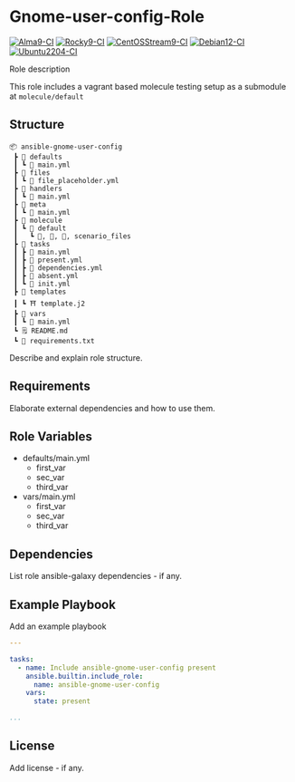 # Gnome-user-config-Role

[![Alma9-CI](https://github.com/philnewm/ansible-gnome-user-config/actions/workflows/alma9-ci-caller.yml/badge.svg)](https://github.com/philnewm/ansible-gnome-user-config/actions/workflows/alma9-ci-caller.yml)  [![Rocky9-CI](https://github.com/philnewm/ansible-gnome-user-config/actions/workflows/rocky9-ci-caller.yml/badge.svg)](https://github.com/philnewm/ansible-gnome-user-config/actions/workflows/rocky9-ci-caller.yml)  [![CentOSStream9-CI](https://github.com/philnewm/ansible-gnome-user-config/actions/workflows/centosstream9-ci-caller.yml/badge.svg)](https://github.com/philnewm/ansible-gnome-user-config/actions/workflows/centosstream9-ci-caller.yml)  [![Debian12-CI](https://github.com/philnewm/ansible-gnome-user-config/actions/workflows/debian12-ci-caller.yml/badge.svg)](https://github.com/philnewm/ansible-gnome-user-config/actions/workflows/debian12-ci-caller.yml)  [![Ubuntu2204-CI](https://github.com/philnewm/ansible-gnome-user-config/actions/workflows/ubuntu2204-ci-caller.yml/badge.svg)](https://github.com/philnewm/ansible-gnome-user-config/actions/workflows/ubuntu2204-ci-caller.yml)

Role description

This role includes a vagrant based molecule testing setup as a submodule at `molecule/default`

## Structure

```code
📦 ansible-gnome-user-config
 ┣ 📂 defaults
 ┃ ┗ 📜 main.yml
 ┣ 📂 files
 ┃ ┗ 📜 file_placeholder.yml
 ┣ 📂 handlers
 ┃ ┗ 📜 main.yml
 ┣ 📂 meta
 ┃ ┗ 📜 main.yml
 ┣ 📂 molecule
 ┃ ┗ 📂 default
 ┃   ┗ 📜, 📜, 📜, scenario_files
 ┣ 📂 tasks
 ┃ ┣ 📜 main.yml
 ┃ ┣ 📜 present.yml
 ┃ ┣ 📜 dependencies.yml
 ┃ ┣ 📜 absent.yml
 ┃ ┗ 📜 init.yml
 ┣ 📂 templates
 ┃ ┗ ⛩️ template.j2
 ┣ 📂 vars
 ┃ ┗ 📜 main.yml
 ┗ 🗒️ README.md
 ┗ 📓 requirements.txt

```

Describe and explain role structure. 

## Requirements

Elaborate external dependencies and how to use them.

## Role Variables

* defaults/main.yml
  * first_var
  * sec_var
  * third_var
* vars/main.yml
  * first_var
  * sec_var
  * third_var

## Dependencies

List role ansible-galaxy dependencies - if any.

## Example Playbook

Add an example playbook

```yaml
---

tasks:
  - name: Include ansible-gnome-user-config present
    ansible.builtin.include_role:
      name: ansible-gnome-user-config
    vars:
      state: present

...
```

## License

Add license - if any.

